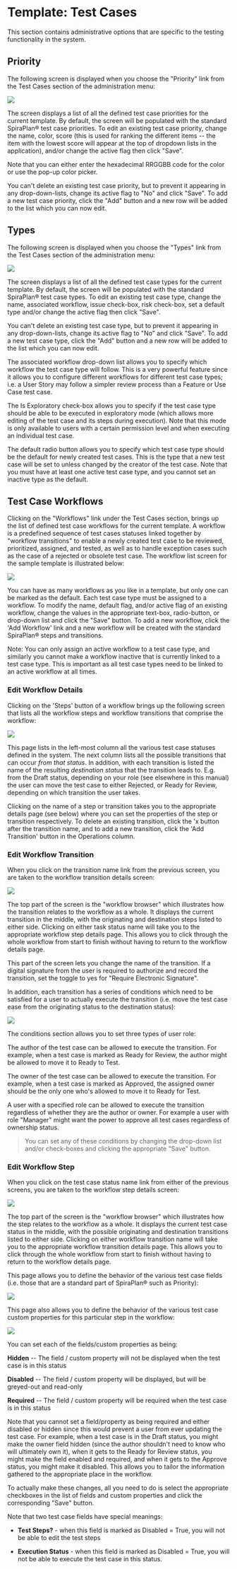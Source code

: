 # Template: Test Cases

This section contains administrative options that are specific to the
testing functionality in the system.

## Priority

The following screen is displayed when you choose the "Priority" link
from the Test Cases section of the administration menu:

![](img/Template_Test_Cases_136.png)




The screen displays a list of all the defined test case priorities for
the current template. By default, the screen will be populated with the
standard SpiraPlan® test case priorities. To edit an existing test case
priority, change the name, color, score (this is used for ranking the
different items -- the item with the lowest score will appear at the top
of dropdown lists in the application), and/or change the active flag
then click "Save".

Note that you can either enter the hexadecimal RRGGBB code for the color
or use the pop-up color picker.

You can't delete an existing test case priority, but to prevent it
appearing in any drop-down-lists, change its active flag to "No" and
click "Save". To add a new test case priority, click the "Add" button
and a new row will be added to the list which you can now edit.

## Types

The following screen is displayed when you choose the "Types" link from
the Test Cases section of the administration menu:

![](img/Template_Test_Cases_137.png)




The screen displays a list of all the defined test case types for the
current template. By default, the screen will be populated with the
standard SpiraPlan® test case types. To edit an existing test case type,
change the name, associated workflow, issue check-box, risk check-box,
set a default type and/or change the active flag then click "Save".

You can't delete an existing test case type, but to prevent it appearing
in any drop-down-lists, change its active flag to "No" and click "Save".
To add a new test case type, click the "Add" button and a new row will
be added to the list which you can now edit.

The associated workflow drop-down list allows you to specify which
workflow the test case type will follow. This is a very powerful feature
since it allows you to configure different workflows for different test
case types; i.e. a User Story may follow a simpler review process than a
Feature or Use Case test case.

The Is Exploratory check-box allows you to specify if the test case type
should be able to be executed in exploratory mode (which allows more
editing of the test case and its steps during execution). Note that this
mode is only available to users with a certain permission level and when
executing an individual test case.

The default radio button allows you to specify which test case type
should be the default for newly created test cases. This is the type
that a new test case will be set to unless changed by the creator of the
test case. Note that you must have at least one active test case type,
and you cannot set an inactive type as the default.

## Test Case Workflows

Clicking on the "Workflows" link under the Test Cases section, brings up
the list of defined test case workflows for the current template. A
workflow is a predefined sequence of test cases statuses linked together
by "workflow transitions" to enable a newly created test case to be
reviewed, prioritized, assigned, and tested, as well as to handle
exception cases such as the case of a rejected or obsolete test case.
The workflow list screen for the sample template is illustrated below:

![](img/Template_Test_Cases_138.png)




You can have as many workflows as you like in a template, but only one
can be marked as the default. Each test case type must be assigned to a
workflow. To modify the name, default flag, and/or active flag of an
existing workflow, change the values in the appropriate text-box,
radio-button, or drop-down list and click the "Save" button. To add a
new workflow, click the 'Add Workflow' link and a new workflow will be
created with the standard SpiraPlan® steps and transitions.

Note: You can only assign an active workflow to a test case type, and
similarly you cannot make a workflow inactive that is currently linked
to a test case type. This is important as all test case types need to be
linked to an active workflow at all times.

### Edit Workflow Details

Clicking on the 'Steps' button of a workflow brings up the following
screen that lists all the workflow steps and workflow transitions that
comprise the workflow:

![](img/Template_Test_Cases_139.png)




This page lists in the left-most column all the various test case
statuses defined in the system. The next column lists all the possible
transitions that can occur *from that status*. In addition, with each
transition is listed the name of the resulting *destination status* that
the transition leads to. E.g. from the Draft status, depending on your
role (see elsewhere in this manual) the user can move the test case to
either Rejected, or Ready for Review, depending on which transition the
user takes.

Clicking on the name of a step or transition takes you to the
appropriate details page (see below) where you can set the properties of
the step or transition respectively. To delete an existing transition,
click the 'x button after the transition name, and to add a new
transition, click the 'Add Transition' button in the Operations column.

### Edit Workflow Transition

When you click on the transition name link from the previous screen, you
are taken to the workflow transition details screen:

![](img/Template_Test_Cases_140.png)




The top part of the screen is the "workflow browser" which illustrates
how the transition relates to the workflow as a whole. It displays the
current transition in the middle, with the originating and destination
steps listed to either side. Clicking on either task status name will
take you to the appropriate workflow step details page. This allows you
to click through the whole workflow from start to finish without having
to return to the workflow details page.

This part of the screen lets you change the name of the transition. If a
digital signature from the user is required to authorize and record the
transition, set the toggle to yes for "Require Electronic Signature".

In addition, each transition has a series of conditions which need to be
satisfied for a user to actually execute the transition (i.e. move the
test case ease from the originating status to the destination status):

![](img/Template_Test_Cases_124.png)




The conditions section allows you to set three types of user role:

The author of the test case can be allowed to execute the transition.
For example, when a test case is marked as Ready for Review, the author
might be allowed to move it to Ready to Test.

The owner of the test case can be allowed to execute the transition. For
example, when a test case is marked as Approved, the assigned owner
should be the only one who's allowed to move it to Ready for Test.

A user with a specified role can be allowed to execute the transition
regardless of whether they are the author or owner. For example a user
with role "Manager" might want the power to approve all test cases
regardless of ownership status.

> You can set any of these conditions by changing the drop-down list
> and/or check-boxes and clicking the appropriate "Save" button.

### Edit Workflow Step

When you click on the test case status name link from either of the
previous screens, you are taken to the workflow step details screen:

![](img/Template_Test_Cases_141.png)




The top part of the screen is the "workflow browser" which illustrates
how the step relates to the workflow as a whole. It displays the current
test case status in the middle, with the possible originating and
destination transitions listed to either side. Clicking on either
workflow transition name will take you to the appropriate workflow
transition details page. This allows you to click through the whole
workflow from start to finish without having to return to the workflow
details page.

This page allows you to define the behavior of the various test case
fields (i.e. those that are a standard part of SpiraPlan® such as
Priority):

![](img/Template_Test_Cases_142.png)




This page also allows you to define the behavior of the various test
case custom properties for this particular step in the workflow:

![](img/Template_Test_Cases_143.png)




You can set each of the fields/custom properties as being:

**Hidden** -- The field / custom property will not be displayed when the
test case is in this status

**Disabled** -- The field / custom property will be displayed, but will
be greyed-out and read-only

**Required** -- The field / custom property will be required when the
test case is in this status

Note that you cannot set a field/property as being required and either
disabled or hidden since this would prevent a user from ever updating
the test case. For example, when a test case is in the Draft status, you
might make the owner field hidden (since the author shouldn't need to
know who will ultimately own it), when it gets to the Ready for Review
status, you might make the field enabled and required, and when it gets
to the Approve status, you might make it disabled. This allows you to
tailor the information gathered to the appropriate place in the
workflow.

To actually make these changes, all you need to do is select the
appropriate checkboxes in the list of fields and custom properties and
click the corresponding "Save" button.

Note that two test case fields have special meanings:

-   **Test Steps?** - when this field is marked as Disabled = True, you
will not be able to edit the test steps

-   **Execution Status** - when this field is marked as Disabled = True,
you will not be able to execute the test case in this status.

